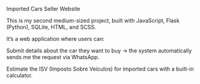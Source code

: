 Imported Cars Seller Website

This is my second medium-sized project, built with JavaScript, Flask (Python), SQLite, HTML, and SCSS.

It’s a web application where users can:

Submit details about the car they want to buy → the system automatically sends me the request via WhatsApp.

Estimate the ISV (Imposto Sobre Veículos) for imported cars with a built-in calculator.